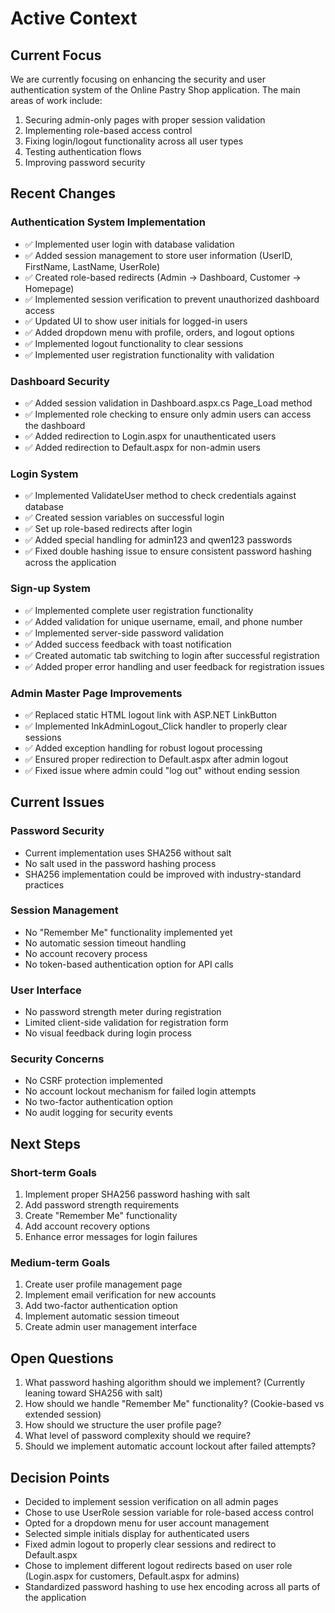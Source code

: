 # Active Context

## Current Focus
We are currently focusing on enhancing the security and user authentication system of the Online Pastry Shop application. The main areas of work include:

1. Securing admin-only pages with proper session validation
2. Implementing role-based access control
3. Fixing login/logout functionality across all user types
4. Testing authentication flows
5. Improving password security

## Recent Changes

### Authentication System Implementation
- ✅ Implemented user login with database validation
- ✅ Added session management to store user information (UserID, FirstName, LastName, UserRole)
- ✅ Created role-based redirects (Admin → Dashboard, Customer → Homepage)
- ✅ Implemented session verification to prevent unauthorized dashboard access
- ✅ Updated UI to show user initials for logged-in users
- ✅ Added dropdown menu with profile, orders, and logout options
- ✅ Implemented logout functionality to clear sessions
- ✅ Implemented user registration functionality with validation

### Dashboard Security
- ✅ Added session validation in Dashboard.aspx.cs Page_Load method
- ✅ Implemented role checking to ensure only admin users can access the dashboard
- ✅ Added redirection to Login.aspx for unauthenticated users
- ✅ Added redirection to Default.aspx for non-admin users

### Login System
- ✅ Implemented ValidateUser method to check credentials against database
- ✅ Created session variables on successful login
- ✅ Set up role-based redirects after login
- ✅ Added special handling for admin123 and qwen123 passwords
- ✅ Fixed double hashing issue to ensure consistent password hashing across the application

### Sign-up System
- ✅ Implemented complete user registration functionality
- ✅ Added validation for unique username, email, and phone number
- ✅ Implemented server-side password validation
- ✅ Added success feedback with toast notification
- ✅ Created automatic tab switching to login after successful registration
- ✅ Added proper error handling and user feedback for registration issues

### Admin Master Page Improvements
- ✅ Replaced static HTML logout link with ASP.NET LinkButton
- ✅ Implemented lnkAdminLogout_Click handler to properly clear sessions
- ✅ Added exception handling for robust logout processing
- ✅ Ensured proper redirection to Default.aspx after admin logout
- ✅ Fixed issue where admin could "log out" without ending session

## Current Issues

### Password Security
- Current implementation uses SHA256 without salt
- No salt used in the password hashing process
- SHA256 implementation could be improved with industry-standard practices

### Session Management
- No "Remember Me" functionality implemented yet
- No automatic session timeout handling
- No account recovery process
- No token-based authentication option for API calls

### User Interface
- No password strength meter during registration
- Limited client-side validation for registration form
- No visual feedback during login process

### Security Concerns
- No CSRF protection implemented
- No account lockout mechanism for failed login attempts
- No two-factor authentication option
- No audit logging for security events

## Next Steps

### Short-term Goals
1. Implement proper SHA256 password hashing with salt
2. Add password strength requirements
3. Create "Remember Me" functionality
4. Add account recovery options
5. Enhance error messages for login failures

### Medium-term Goals
1. Create user profile management page
2. Implement email verification for new accounts
3. Add two-factor authentication option
4. Implement automatic session timeout
5. Create admin user management interface

## Open Questions
1. What password hashing algorithm should we implement? (Currently leaning toward SHA256 with salt)
2. How should we handle "Remember Me" functionality? (Cookie-based vs extended session)
3. How should we structure the user profile page?
4. What level of password complexity should we require?
5. Should we implement automatic account lockout after failed attempts?

## Decision Points
- Decided to implement session verification on all admin pages
- Chose to use UserRole session variable for role-based access control
- Opted for a dropdown menu for user account management
- Selected simple initials display for authenticated users
- Fixed admin logout to properly clear sessions and redirect to Default.aspx
- Chose to implement different logout redirects based on user role (Login.aspx for customers, Default.aspx for admins)
- Standardized password hashing to use hex encoding across all parts of the application